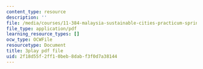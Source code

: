 ```yaml
---
content_type: resource
description: ''
file: /media/courses/11-384-malaysia-sustainable-cities-practicum-spring-2018/2f18d55f2ff10beb8dabf3f0d7a38144_2Y0cpVGuDoM.pdf
file_type: application/pdf
learning_resource_types: []
ocw_type: OCWFile
resourcetype: Document
title: 3play pdf file
uid: 2f18d55f-2ff1-0beb-8dab-f3f0d7a38144
---
```

